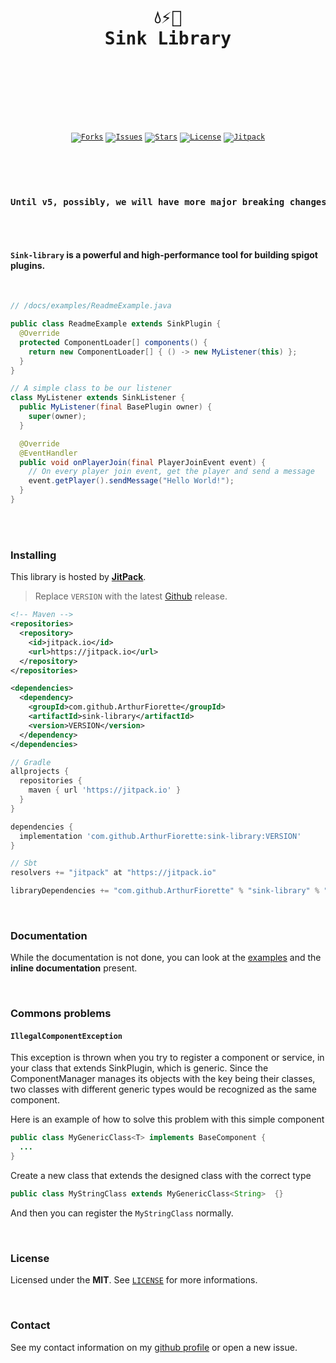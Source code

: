 <br />
<div align="center">
  <pre>
  <br />
  <h1>💧⚡🌊
Sink Library</h1>
  <br />
  </pre>
  <br />
  <br />
  <code
    ><a href="https://github.com/ArthurFiorette/sink-library/network/members"
      ><img
        src="https://img.shields.io/github/forks/ArthurFiorette/sink-library?logo=github&label=Forks"
        target="_blank"
        alt="Forks" /></a
  ></code>
  <code
    ><a href="https://github.com/ArthurFiorette/sink-library/issues"
      ><img
        src="https://img.shields.io/github/issues/ArthurFiorette/sink-library?logo=github&label=Issues"
        target="_blank"
        alt="Issues" /></a
  ></code>
  <code
    ><a href="https://github.com/ArthurFiorette/sink-library/stargazers"
      ><img
        src="https://img.shields.io/github/stars/ArthurFiorette/sink-library?logo=github&label=Stars"
        target="_blank"
        alt="Stars" /></a
  ></code>
  <code
    ><a href="https://github.com/ArthurFiorette/sink-library/blob/main/LICENSE"
      ><img
        src="https://img.shields.io/github/license/ArthurFiorette/sink-library?logo=githu&label=License"
        target="_blank"
        alt="License" /></a
  ></code>
  <code
    ><a href="https://jitpack.io/#ArthurFiorette/sink-library"
      ><img
        src="https://jitpack.io/v/ArthurFiorette/sink-library.svg"
        target="_blank"
        alt="Jitpack" /></a
  ></code>
</div>

#

<br />
<br />

<div align="center"><b><pre>Until v5, possibly, we will have more major breaking changes. Update it carefully.</pre></b></div>

<br />
<br />

#### `Sink-library` is a powerful and high-performance tool for building spigot plugins.

<br />

```java
// /docs/examples/ReadmeExample.java

public class ReadmeExample extends SinkPlugin {
  @Override
  protected ComponentLoader[] components() {
    return new ComponentLoader[] { () -> new MyListener(this) };
  }
}

// A simple class to be our listener
class MyListener extends SinkListener {
  public MyListener(final BasePlugin owner) {
    super(owner);
  }

  @Override
  @EventHandler
  public void onPlayerJoin(final PlayerJoinEvent event) {
    // On every player join event, get the player and send a message
    event.getPlayer().sendMessage("Hello World!");
  }
}
```

<br />
<br />

### Installing

This library is hosted by **[JitPack](https://jitpack.io/#ArthurFiorette/sink-library)**.

> Replace `VERSION` with the latest [Github](https://github.com/ArthurFiorette/sink-library/releases) release.

```xml
<!-- Maven -->
<repositories>
  <repository>
    <id>jitpack.io</id>
    <url>https://jitpack.io</url>
  </repository>
</repositories>

<dependencies>
  <dependency>
    <groupId>com.github.ArthurFiorette</groupId>
    <artifactId>sink-library</artifactId>
    <version>VERSION</version>
  </dependency>
</dependencies>
```

```gradle
// Gradle
allprojects {
  repositories {
    maven { url 'https://jitpack.io' }
  }
}

dependencies {
  implementation 'com.github.ArthurFiorette:sink-library:VERSION'
}
```

```sbt
// Sbt
resolvers += "jitpack" at "https://jitpack.io"

libraryDependencies += "com.github.ArthurFiorette" % "sink-library" % "VERSION"
```

<br />

### Documentation

While the documentation is not done, you can look at the [examples](/docs/examples) and the **inline documentation** present.

<br />

### Commons problems

#### `IllegalComponentException`

This exception is thrown when you try to register a component or service, in your class that extends SinkPlugin, which is generic. Since the ComponentManager manages its objects with the key being their classes, two classes with different generic types would be recognized as the same component.

Here is an example of how to solve this problem with this simple component

```java
public class MyGenericClass<T> implements BaseComponent {
  ...
}
```

Create a new class that extends the designed class with the correct type

```java
public class MyStringClass extends MyGenericClass<String>  {}
```

And then you can register the `MyStringClass` normally.

<br />

### License

Licensed under the **MIT**. See [`LICENSE`](LICENSE) for more informations.

<br />

### Contact

See my contact information on my [github profile](https://github.com/ArthurFiorette) or open a new issue.

<br />
